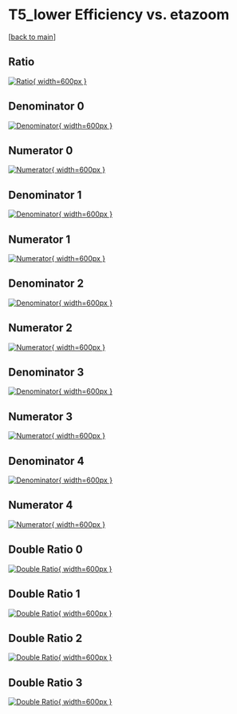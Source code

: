 # T5_lower Efficiency vs. etazoom

[[back to main](./)]



## Ratio

[![Ratio](../mtv/var/T5_lower_xtr_211_-1_eff_etazoom.png){ width=600px }](../mtv/var/T5_lower_xtr_211_-1_eff_etazoom.pdf)

## Denominator 0

[![Denominator](../mtv/den/T5_lower_xtr_211_-1_eff_etazoom_den0.png){ width=600px }](../mtv/den/T5_lower_xtr_211_-1_eff_etazoom_den0.pdf)

## Numerator 0

[![Numerator](../mtv/num/T5_lower_xtr_211_-1_eff_etazoom_num0.png){ width=600px }](../mtv/num/T5_lower_xtr_211_-1_eff_etazoom_num0.pdf)

## Denominator 1

[![Denominator](../mtv/den/T5_lower_xtr_211_-1_eff_etazoom_den1.png){ width=600px }](../mtv/den/T5_lower_xtr_211_-1_eff_etazoom_den1.pdf)

## Numerator 1

[![Numerator](../mtv/num/T5_lower_xtr_211_-1_eff_etazoom_num1.png){ width=600px }](../mtv/num/T5_lower_xtr_211_-1_eff_etazoom_num1.pdf)

## Denominator 2

[![Denominator](../mtv/den/T5_lower_xtr_211_-1_eff_etazoom_den2.png){ width=600px }](../mtv/den/T5_lower_xtr_211_-1_eff_etazoom_den2.pdf)

## Numerator 2

[![Numerator](../mtv/num/T5_lower_xtr_211_-1_eff_etazoom_num2.png){ width=600px }](../mtv/num/T5_lower_xtr_211_-1_eff_etazoom_num2.pdf)

## Denominator 3

[![Denominator](../mtv/den/T5_lower_xtr_211_-1_eff_etazoom_den3.png){ width=600px }](../mtv/den/T5_lower_xtr_211_-1_eff_etazoom_den3.pdf)

## Numerator 3

[![Numerator](../mtv/num/T5_lower_xtr_211_-1_eff_etazoom_num3.png){ width=600px }](../mtv/num/T5_lower_xtr_211_-1_eff_etazoom_num3.pdf)

## Denominator 4

[![Denominator](../mtv/den/T5_lower_xtr_211_-1_eff_etazoom_den4.png){ width=600px }](../mtv/den/T5_lower_xtr_211_-1_eff_etazoom_den4.pdf)

## Numerator 4

[![Numerator](../mtv/num/T5_lower_xtr_211_-1_eff_etazoom_num4.png){ width=600px }](../mtv/num/T5_lower_xtr_211_-1_eff_etazoom_num4.pdf)

## Double Ratio 0

[![Double Ratio](../mtv/ratio/T5_lower_xtr_211_-1_eff_etazoom_ratio0.png){ width=600px }](../mtv/ratio/T5_lower_xtr_211_-1_eff_etazoom_ratio0.pdf)

## Double Ratio 1

[![Double Ratio](../mtv/ratio/T5_lower_xtr_211_-1_eff_etazoom_ratio1.png){ width=600px }](../mtv/ratio/T5_lower_xtr_211_-1_eff_etazoom_ratio1.pdf)

## Double Ratio 2

[![Double Ratio](../mtv/ratio/T5_lower_xtr_211_-1_eff_etazoom_ratio2.png){ width=600px }](../mtv/ratio/T5_lower_xtr_211_-1_eff_etazoom_ratio2.pdf)

## Double Ratio 3

[![Double Ratio](../mtv/ratio/T5_lower_xtr_211_-1_eff_etazoom_ratio3.png){ width=600px }](../mtv/ratio/T5_lower_xtr_211_-1_eff_etazoom_ratio3.pdf)

